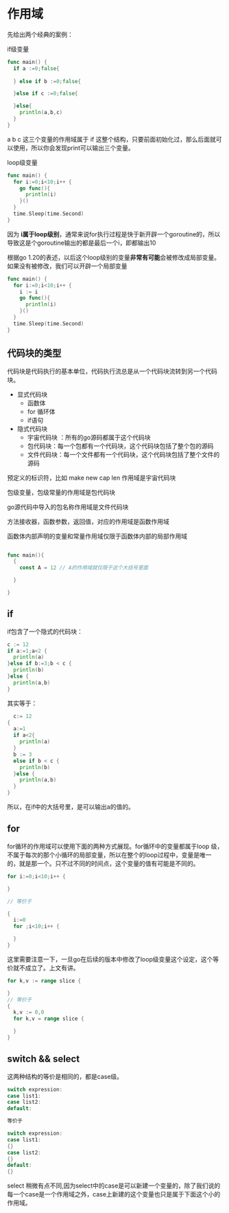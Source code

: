 <!--
 * @Author: shgopher shgopher@gmail.com
 * @Date: 2022-11-28 01:33:50
 * @LastEditors: shgopher shgopher@gmail.com
 * @LastEditTime: 2023-07-24 22:21:40
 * @FilePath: /GOFamily/基础/作用域/README.md
 * @Description: 
 * 
 * Copyright (c) 2023 by shgopher shgopher@gmail.com, All Rights Reserved. 
-->
# 作用域

先给出两个经典的案例：

if级变量
```go
func main() {
  if a :=0;false{
  
  } else if b :=0;false{

  }else if c :=0;false{

  }else{
    println(a,b,c)
  }
}
```
a b c 这三个变量的作用域属于 if 这整个结构，只要前面初始化过，那么后面就可以使用，所以你会发现print可以输出三个变量。

loop级变量
```go
func main() {
  for i:=0;i<10;i++ {
    go func(){
      println(i)
    }()
  }
  time.Sleep(time.Second)
}
```
因为 **i属于loop级别**，通常来说for执行过程是快于新开辟一个goroutine的，所以导致这是个goroutine输出的都是最后一个i，即都输出10

根据go 1.20的表述，以后这个loop级别的变量**非常有可能**会被修改成局部变量。如果没有被修改，我们可以开辟一个局部变量

```go
func main() {
  for i:=0;i<10;i++ {
    i := i
    go func(){
      println(i)
    }()
  }
  time.Sleep(time.Second)
}
```
## 代码块的类型
代码块是代码执行的基本单位，代码执行流总是从一个代码块流转到另一个代码块。

- 显式代码块
  - 函数体
  - for 循环体
  - if语句
- 隐式代码块
  - 宇宙代码块 ：所有的go源码都属于这个代码块
  - 包代码块：每一个包都有一个代码块，这个代码块包括了整个包的源码
  - 文件代码块：每一个文件都有一个代码块，这个代码块包括了整个文件的源码
  
预定义的标识符，比如 make new cap len 作用域是宇宙代码块

包级变量，包级常量的作用域是包代码块

go源代码中导入的包名称作用域是文件代码块

方法接收器，函数参数，返回值，对应的作用域是函数作用域

函数体内部声明的变量和常量作用域仅限于函数体内部的局部作用域
```go

func main(){
  {
    const A = 12 // A的作用域就仅限于这个大括号里面

  }

}
```
## if
if包含了一个隐式的代码块：
```go
c := 12
if a:=1;a<2 {
  println(a)
}else if b:=3;b < c {
  println(b)
}else {
  println(a,b)
}
```
其实等于：
```go
  c:= 12
{
  a:=1
  if a<2{
    println(a)
  }
  b := 3
  else if b < c {
    println(b)
  }else {
    println(a,b)
  }
}
```

所以，在if中的大括号里，是可以输出a的值的。
## for
for循环的作用域可以使用下面的两种方式展现。for循环中的变量都属于loop 级，不属于每次的那个小循环的局部变量，所以在整个的loop过程中，变量是唯一的，就是那一个。只不过不同的时间点，这个变量的值有可能是不同的。

```go
for i:=0;i<10;i++ {

}

// 等价于

{
  i:=0
  for ;i<10;i++ {

  }
}
```
这里需要注意一下，一旦go在后续的版本中修改了loop级变量这个设定，这个等价就不成立了。上文有讲。

```go
for k,v := range slice {

}
// 等价于
{
  k,v := 0,0
  for k,v = range slice {

  }
}
```
## switch && select
这两种结构的等价是相同的，都是case级。

```go
switch expression:
case list1:
case list2:
default:

等价于

switch expression:
case list1:
{}
case list2:
{}
default:
{}
```
select 稍微有点不同,因为select中的case是可以新建一个变量的，除了我们说的每一个case是一个作用域之外，case上新建的这个变量也只是属于下面这个小的作用域。